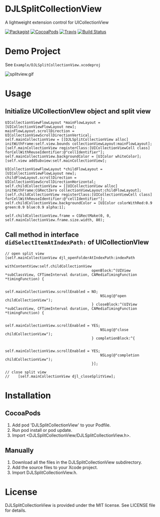 # DJLSplitCollectionView

A lightweight extension control for UICollectionView

[![Packagist](https://img.shields.io/badge/license-MIT-green.svg)](https://raw.githubusercontent.com/gonghonglou/DJLSplitCollectionView/master/LICENSE)
[![CocoaPods](https://img.shields.io/badge/pod-v1.3.1-green.svg)](https://cocoapods.org/pods/DJLSplitCollectionView)
[![Travis](https://img.shields.io/badge/platform-ios-green.svg)](https://www.apple.com/nl/ios)
[![Build Status](https://travis-ci.org/gonghonglou/DJLSplitCollectionView.svg?branch=master)](https://travis-ci.org/gonghonglou/DJLSplitCollectionView)

# Demo Project
See `Example/DJLSplitCollectionView.xcodeproj`

![splitview.gif](http://image.gonghonglou.com/github/splitview.gif)

# Usage
## Initialize UICollectionVIew object and split view
```
UICollectionViewFlowLayout *mainFlowLayout = [UICollectionViewFlowLayout new];
mainFlowLayout.scrollDirection = UICollectionViewScrollDirectionVertical;
self.mainCollectionView = [[DJLSplitCollectionView alloc] initWithFrame:self.view.bounds collectionViewLayout:mainFlowLayout];
[self.mainCollectionView registerClass:[UICollectionViewCell class] forCellWithReuseIdentifier:@"cellIdentifier"];
self.mainCollectionView.backgroundColor = [UIColor whiteColor];
[self.view addSubview:self.mainCollectionView];

UICollectionViewFlowLayout *childFlowLayout = [UICollectionViewFlowLayout new];
childFlowLayout.scrollDirection = UICollectionViewScrollDirectionHorizontal;
self.childCollectionView = [[UICollectionView alloc] initWithFrame:CGRectZero collectionViewLayout:childFlowLayout];
[self.childCollectionView registerClass:[UICollectionViewCell class] forCellWithReuseIdentifier:@"cellIdentifier"];
self.childCollectionView.backgroundColor = [UIColor colorWithRed:0.9 green:0.9 blue:0.9 alpha:1];

self.childCollectionView.frame = CGRectMake(0, 0, self.mainCollectionView.frame.size.width, 80);
```

## Call method in interface `didSelectItemAtIndexPath:` of UICollectionVIew
```
// open split view
[self.mainCollectionView djl_openFolderAtIndexPath:indexPath
                                  withContentView:self.childCollectionView
                                        openBlock:^(UIView *subClassView, CFTimeInterval duration, CAMediaTimingFunction *timingFunction) {
                                            
                                            self.mainCollectionView.scrollEnabled = NO;
                                            NSLog(@"open childCollectionView");
                                        } closeBlock:^(UIView *subClassView, CFTimeInterval duration, CAMediaTimingFunction *timingFunction) {
                                            
                                            self.mainCollectionView.scrollEnabled = YES;
                                            NSLog(@"close childCollectionView");
                                        } completionBlock:^{
                                            
                                            self.mainCollectionView.scrollEnabled = YES;
                                            NSLog(@"completion childCollectionView");
                                        }];
    
// close split view
//    [self.mainCollectionView djl_closeSplitView];
```

# Installation
## CocoaPods
1. Add pod 'DJLSplitCollectionView' to your Podfile.
2. Run pod install or pod update.
3. Import <DJLSplitCollectionView/DJLSplitCollectionView.h>.

## Manually
1. Download all the files in the DJLSplitCollectionView subdirectory.
2. Add the source files to your Xcode project.
3. Import DJLSplitCollectionView.h.

# License
DJLSplitCollectionView is provided under the MIT license. See LICENSE file for details.


